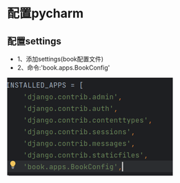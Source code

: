 # 配置pycharm
## 配置settings
* 1、添加settings(book配置文件)
* 2、命令:'book.apps.BookConfig'

![alt text](截图文件/image-70.png)
